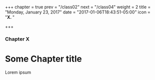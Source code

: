 +++
chapter = true
prev = "/class02"
next = "/class04"
weight = 2
title = "Monday, January 23, 2017"
date = "2017-01-06T18:43:51-05:00"
icon = "<b>X. </b>"

+++

### Chapter X

# Some Chapter title

Lorem ipsum
